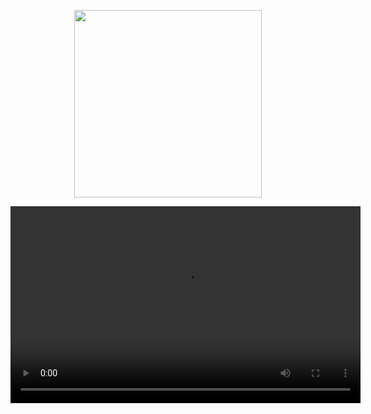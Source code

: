 <p align="center">
  <img width="300" src="https://user-images.githubusercontent.com/29473781/180619084-a56960ab-7efa-4e34-9d33-4e3e581d62ff.png" />
</p> 
    
 <video width="560" height="315" src='https://www.youtube.com/watch?v=AaAj8lXFgkQ' frameborder="0" allowfullscreen  />
  
# :computer: Projeto
Esse projeto tem como objetivo criar um site como uma pokedex da Poke API monstrando tanto dados simples dos pokemons como dos detalhes dos atributos quando clica sobre eles, também de maneira responsiva.

# :pushpin: Recursos

:heavy_check_mark: Listagem de pokemons;

:heavy_check_mark: Filtro de pokemon pelo nome;

:heavy_check_mark: Reponsividade;

:heavy_check_mark: Detalhes do pokemon selecionado;

# :technologist: Tecnologias
 
- Html
 
- Css

- Java Script

- Fetch
  
- Http-server

# :warning: Alertas

* Algumas informações estão em inglês, por exemplo sobre o pokemon, porque a api ainda não disponibilizou a linguagem pt-BR de forma oficial, dessa forma optei por colocar algumas informações em inglês.

* Listagem dos pokémons está limitada até 386 pokemons, mas pode ser alterada dentro do código.

# :inbox_tray: Instalação e execução

Instala as dependências:
```
npm install -g http-server
```

Executa:
```
http-server
```

